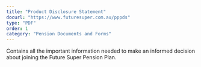 ```yaml
---
title: "Product Disclosure Statement"
docurl: "https://www.futuresuper.com.au/pppds"
type: "PDF"
order: 1
category: "Pension Documents and Forms"
---
```


Contains all the important information needed to make an informed decision about joining the Future Super Pension Plan.
